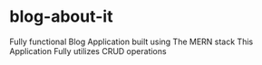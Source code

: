 # blog-about-it
Fully functional Blog Application built using The MERN stack 
This Application Fully utilizes CRUD operations  

